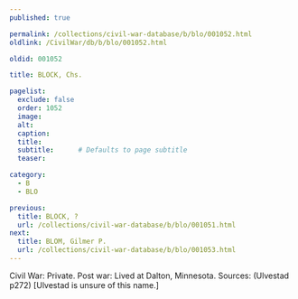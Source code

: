 ```yaml
---
published: true

permalink: /collections/civil-war-database/b/blo/001052.html
oldlink: /CivilWar/db/b/blo/001052.html

oldid: 001052

title: BLOCK, Chs.

pagelist:
  exclude: false
  order: 1052
  image: 
  alt:
  caption:
  title:
  subtitle:      # Defaults to page subtitle
  teaser:

category: 
  - B 
  - BLO

previous:
  title: BLOCK, ?
  url: /collections/civil-war-database/b/blo/001051.html  
next:
  title: BLOM, Gilmer P.
  url: /collections/civil-war-database/b/blo/001053.html   
---
```

Civil War: Private. Post war: Lived at Dalton, Minnesota. Sources: (Ulvestad p272) [Ulvestad is unsure of this name.]